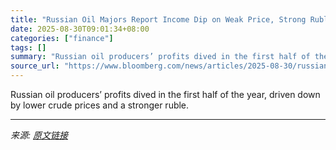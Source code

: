 ```yaml
---
title: "Russian Oil Majors Report Income Dip on Weak Price, Strong Ruble"
date: 2025-08-30T09:01:34+08:00
categories: ["finance"]
tags: []
summary: "Russian oil producers’ profits dived in the first half of the year, driven down by lower crude prices and a stronger ruble."
source_url: "https://www.bloomberg.com/news/articles/2025-08-30/russian-oil-majors-report-income-dip-on-weak-price-strong-ruble"
---
```


Russian oil producers’ profits dived in the first half of the year, driven down by lower crude prices and a stronger ruble.

---

*来源: [原文链接](https://www.bloomberg.com/news/articles/2025-08-30/russian-oil-majors-report-income-dip-on-weak-price-strong-ruble)*
